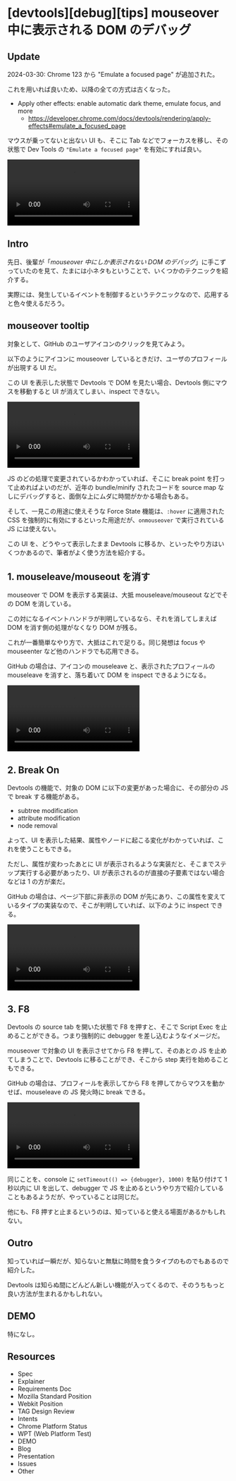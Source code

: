 # [devtools][debug][tips] mouseover 中に表示される DOM のデバッグ

## Update

2024-03-30: Chrome 123 から "Emulate a focused page" が追加された。

これを用いれば良いため、以降の全ての方式は古くなった。

- Apply other effects: enable automatic dark theme, emulate focus, and more
  - https://developer.chrome.com/docs/devtools/rendering/apply-effects#emulate_a_focused_page

マウスが乗ってないと出ない UI も、そこに Tab などでフォーカスを移し、その状態で Dev Tools の `"Emulate a focused page"` を有効にすれば良い。

![Tab などでフォーカスした状態で "Emulate a focused page" を有効にする](4.emulate-a-focused-page.mp4#2880x1800 "emulate a forcused page")


## Intro

先日、後輩が「*mouseover 中にしか表示されない DOM のデバッグ*」に手こずっていたのを見て、たまには小ネタもということで、いくつかのテクニックを紹介する。

実際には、発生しているイベントを制御するというテクニックなので、応用すると色々使えるだろう。


## mouseover tooltip

対象として、GitHub のユーザアイコンのクリックを見てみよう。

以下のようにアイコンに mouseover しているときだけ、ユーザのプロフィールが出現する UI だ。

この UI を表示した状態で Devtools で DOM を見たい場合、Devtools 側にマウスを移動すると UI が消えてしまい、inspect できない。

![マウスオーバーで出る UI が devtools でうまく inspect できない様のスクリーンレコード](0.debug-mouseover.mp4#2880x1800 "debug mouseover")

JS のどの処理で変更されているかわかっていれば、そこに break point を打って止めればよいのだが、近年の bundle/minify されたコードを source map なしにデバッグすると、面倒な上にムダに時間がかかる場合もある。

そして、一見この用途に使えそうな Force State 機能は、`:hover` に適用された CSS を強制的に有効にするといった用途だが、`onmouseover` で実行されている JS には使えない。

この UI を、どうやって表示したまま Devtools に移るか、といったやり方はいくつかあるので、筆者がよく使う方法を紹介する。


## 1. mouseleave/mouseout を消す

mouseover で DOM を表示する実装は、大抵 mouseleave/mouseout などでその DOM を消している。

この対になるイベントハンドラが判明しているなら、それを消してしまえば DOM を消す側の処理がなくなり DOM が残る。

これが一番簡単なやり方で、大抵はこれで足りる。同じ発想は focus や mouseenter など他のハンドラでも応用できる。

GitHub の場合は、アイコンの mouseleave と、表示されたプロフィールの mouseleave を消すと、落ち着いて DOM を inspect できるようになる。

![mouseleave を消すことで UI が消えないようにし inspect する様のスクリーンレコード](1.remove-mouseleave.mp4#2880x1800 "remove mouseleave")


## 2. Break On

Devtools の機能で、対象の DOM に以下の変更があった場合に、その部分の JS で break する機能がある。

- subtree modification
- attribute modification
- node removal

よって、UI を表示した結果、属性やノードに起こる変化がわかっていれば、これを使うこともできる。

ただし、属性が変わったあとに UI が表示されるような実装だと、そこまでステップ実行する必要があったり、UI が表示されるのが直接の子要素ではない場合などは 1 の方が楽だ。

GitHub の場合は、ページ下部に非表示の DOM が先にあり、この属性を変えているタイプの実装なので、そこが判明していれば、以下のように inspect できる。

![attribute modification に break point を設定し UI が消えないようにし inspect する様のスクリーンレコード](2.break-on-state.mp4#2880x1800 "remove mouseleave")


## 3. F8

Devtools の source tab を開いた状態で F8 を押すと、そこで Script Exec を止めることができる。つまり強制的に debugger を差し込むようなイメージだ。

mouseover で対象の UI を表示させてから F8 を押して、そのあとの JS を止めてしまうことで、Devtools に移ることができ、そこから step 実行を始めることもできる。

GitHub の場合は、プロフィールを表示してから F8 を押してからマウスを動かせば、mouseleave の JS 発火時に break できる。

![UI が消える前に F8 でスクリプト実行を停止し inspect する様のスクリーンレコード](3.break-F8.mp4#2880x1800 "remove mouseleave")

同じことを、console に `setTimeout(() => {debugger}, 1000)` を貼り付けて 1 秒以内に UI を出して、debugger で JS を止めるというやり方で紹介していることもあるようだが、やっていることは同じだ。

他にも、F8 押すと止まるというのは、知っていると使える場面があるかもしれない。


## Outro

知っていれば一瞬だが、知らないと無駄に時間を食うタイプのものでもあるので紹介した。

Devtools は知らぬ間にどんどん新しい機能が入ってくるので、そのうちもっと良い方法が生まれるかもしれない。


## DEMO

特になし。


## Resources

- Spec
- Explainer
- Requirements Doc
- Mozilla Standard Position
- Webkit Position
- TAG Design Review
- Intents
- Chrome Platform Status
- WPT (Web Platform Test)
- DEMO
- Blog
- Presentation
- Issues
- Other